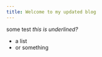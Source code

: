 ```yaml
---
title: Welcome to my updated blog
---
```


some test
_this is underlined?_

* a list 
* or something
